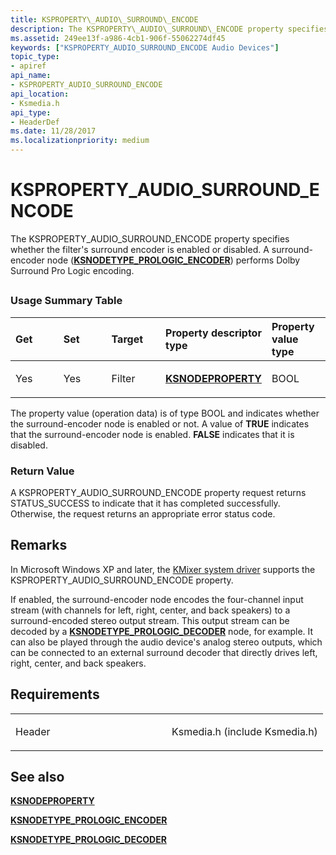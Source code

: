 ```yaml
---
title: KSPROPERTY\_AUDIO\_SURROUND\_ENCODE
description: The KSPROPERTY\_AUDIO\_SURROUND\_ENCODE property specifies whether the filter's surround encoder is enabled or disabled. A surround-encoder node (KSNODETYPE\_PROLOGIC\_ENCODER) performs Dolby Surround Pro Logic encoding.
ms.assetid: 249ee13f-a986-4cb1-906f-55062274df45
keywords: ["KSPROPERTY_AUDIO_SURROUND_ENCODE Audio Devices"]
topic_type:
- apiref
api_name:
- KSPROPERTY_AUDIO_SURROUND_ENCODE
api_location:
- Ksmedia.h
api_type:
- HeaderDef
ms.date: 11/28/2017
ms.localizationpriority: medium
---
```


# KSPROPERTY\_AUDIO\_SURROUND\_ENCODE


The KSPROPERTY\_AUDIO\_SURROUND\_ENCODE property specifies whether the filter's surround encoder is enabled or disabled. A surround-encoder node ([**KSNODETYPE\_PROLOGIC\_ENCODER**](ksnodetype-prologic-encoder.md)) performs Dolby Surround Pro Logic encoding.

## <span id="ddk_ksproperty_audio_surround_encode_ks"></span><span id="DDK_KSPROPERTY_AUDIO_SURROUND_ENCODE_KS"></span>


### <span id="Usage_Summary_Table"></span><span id="usage_summary_table"></span><span id="USAGE_SUMMARY_TABLE"></span>Usage Summary Table

<table>
<colgroup>
<col width="20%" />
<col width="20%" />
<col width="20%" />
<col width="20%" />
<col width="20%" />
</colgroup>
<thead>
<tr class="header">
<th align="left">Get</th>
<th align="left">Set</th>
<th align="left">Target</th>
<th align="left">Property descriptor type</th>
<th align="left">Property value type</th>
</tr>
</thead>
<tbody>
<tr class="odd">
<td align="left"><p>Yes</p></td>
<td align="left"><p>Yes</p></td>
<td align="left"><p>Filter</p></td>
<td align="left"><p><a href="https://docs.microsoft.com/windows-hardware/drivers/ddi/ksmedia/ns-ksmedia-ksnodeproperty" data-raw-source="[&lt;strong&gt;KSNODEPROPERTY&lt;/strong&gt;](https://docs.microsoft.com/windows-hardware/drivers/ddi/ksmedia/ns-ksmedia-ksnodeproperty)"><strong>KSNODEPROPERTY</strong></a></p></td>
<td align="left"><p>BOOL</p></td>
</tr>
</tbody>
</table>

 

The property value (operation data) is of type BOOL and indicates whether the surround-encoder node is enabled or not. A value of **TRUE** indicates that the surround-encoder node is enabled. **FALSE** indicates that it is disabled.

### <span id="Return_Value"></span><span id="return_value"></span><span id="RETURN_VALUE"></span>Return Value

A KSPROPERTY\_AUDIO\_SURROUND\_ENCODE property request returns STATUS\_SUCCESS to indicate that it has completed successfully. Otherwise, the request returns an appropriate error status code.

Remarks
-------

In Microsoft Windows XP and later, the [KMixer system driver](https://docs.microsoft.com/windows-hardware/drivers/audio/kernel-mode-wdm-audio-components#kmixer-system-driver) supports the KSPROPERTY\_AUDIO\_SURROUND\_ENCODE property.

If enabled, the surround-encoder node encodes the four-channel input stream (with channels for left, right, center, and back speakers) to a surround-encoded stereo output stream. This output stream can be decoded by a [**KSNODETYPE\_PROLOGIC\_DECODER**](ksnodetype-prologic-decoder.md) node, for example. It can also be played through the audio device's analog stereo outputs, which can be connected to an external surround decoder that directly drives left, right, center, and back speakers.

Requirements
------------

<table>
<colgroup>
<col width="50%" />
<col width="50%" />
</colgroup>
<tbody>
<tr class="odd">
<td align="left"><p>Header</p></td>
<td align="left">Ksmedia.h (include Ksmedia.h)</td>
</tr>
</tbody>
</table>

## <span id="see_also"></span>See also


[**KSNODEPROPERTY**](https://docs.microsoft.com/windows-hardware/drivers/ddi/ksmedia/ns-ksmedia-ksnodeproperty)

[**KSNODETYPE\_PROLOGIC\_ENCODER**](ksnodetype-prologic-encoder.md)

[**KSNODETYPE\_PROLOGIC\_DECODER**](ksnodetype-prologic-decoder.md)

 

 






